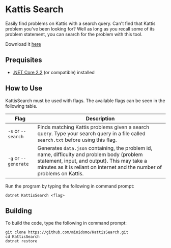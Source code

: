 # Kattis Search
Easily find problems on Kattis with a search query. Can't find that Kattis problem you've been looking for? Well as long as you recall some of its problem statement, you can search for the problem with this tool.

Download it [here](https://github.com/minidomo/KattisSearch/releases/tag/v0.1.0)

## Prequisites
- [.NET Core 2.2](https://dotnet.microsoft.com/download) (or compatible) installed

## How to Use
KattisSearch must be used with flags.
The available flags can be seen in the following table.

| Flag | Description |
| - | - |
| `-s` or `--search` | Finds matching Kattis problems given a search query. Type your search query in a file called `search.txt` before using this flag. |
| `-g` or `--generate` | Generates `data.json` containing, the problem id, name, difficulty and problem body (problem statement, input, and output). This may take a minutes as it is reliant on internet and the number of problems on Kattis. |

Run the program by typing the following in command prompt:
```shell
dotnet KattisSearch <flag>
```

## Building
To build the code, type the following in command prompt:
```shell
git clone https://github.com/minidomo/KattisSearch.git
cd KattisSearch
dotnet restore
```
